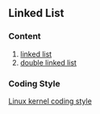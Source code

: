 ## Linked List

### Content
1. [linked list](1-linked_list.c)
2. [double linked list](2-double_linked_list.c)

### Coding Style
[Linux kernel coding style](https://www.kernel.org/doc/html/latest/_sources/process/coding-style.rst.txt)


